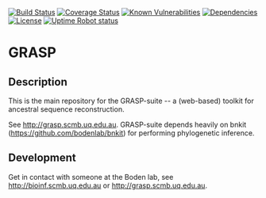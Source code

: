 [![Build Status](https://travis-ci.com/bodenlab/GRASP.svg?branch=tests)](https://travis-ci.com/bodenlab/GRASP)
[![Coverage Status](https://coveralls.io/repos/github/gabefoley/popchoose/badge.svg?branch=master)](https://coveralls.io/github/gabefoley/popchoose?branch=master)
[![Known Vulnerabilities](https://snyk.io/test/github/bodenlab/GRASP/badge.svg)](https://snyk.io/test/github/bodenlab/GRASP)
[![Dependencies](https://badgen.net/dependabot/dependabot/dependabot-core/?icon=dependabot)](https://dependabot.com/)
[![License](https://badgen.net/github/license/gabefoley/popchoose)](https://github.com/gabefoley/popchoose/blob/master/LICENSE)
[![Uptime Robot status](https://img.shields.io/uptimerobot/ratio/m784016796-898fd6b81f5906d641c5f5d4?label=uptime%20%28last%2030%20days%29)](https://stats.uptimerobot.com/GYNrxi1n1Z)
# GRASP

## Description
This is the main repository for the GRASP-suite -- a (web-based) toolkit for ancestral sequence reconstruction.

See http://grasp.scmb.uq.edu.au. GRASP-suite depends heavily on bnkit (https://github.com/bodenlab/bnkit) for performing phylogenetic inference.

## Development
Get in contact with someone at the Boden lab, see http://bioinf.scmb.uq.edu.au or http://grasp.scmb.uq.edu.au.
